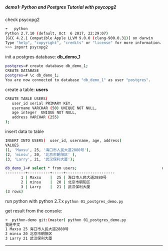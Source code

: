 ##### demo1: Python and Postgres Tutorial with psycopg2
check psycopg2

```bash
➜   python
Python 2.7.10 (default, Oct  6 2017, 22:29:07)
[GCC 4.2.1 Compatible Apple LLVM 9.0.0 (clang-900.0.31)] on darwin
Type "help", "copyright", "credits" or "license" for more information.
>>> import psycopg2
```

init a postgres database: **db_demo_1**

```bash
postgres=# create database db_demo_1;
CREATE DATABASE
postgres=# \c db_demo_1;
You are now connected to database "db_demo_1" as user "postgres".
```

create a table: **users**
```bash
CREATE TABLE USERS(
   user_id serial PRIMARY KEY,
   username VARCHAR (50) UNIQUE NOT NULL,
   age integer  UNIQUE NOT NULL,
   address VARCHAR (255) 
);
```

insert data to table 

```bash
INSERT INTO USERS(  user_id, username, age, address)  
VALUES
(1, 'Maxsu', 25, '海口市人民大道2880号'), 
(2, 'minsu', 20, '北京市朝阳区' ), 
(3, 'Larry', 21, '武汉保利大厦');
```

```bash
db_demo_1=# select * from users;                                      user_id | username | age |       address
---------+----------+-----+----------------------
       1 | Maxsu    |  25 | 海口市人民大道2880号
       2 | minsu    |  20 | 北京市朝阳区
       3 | Larry    |  21 | 武汉保利大厦
(3 rows)
```

run python with python 2.7.x
`python 01_postgres_demo.py`

get result from the console:
```bash
➜  python-demo git:(master) python 01_postgres_demo.py
我是中文
1 Maxsu 25 海口市人民大道2880号
2 minsu 20 北京市朝阳区
3 Larry 21 武汉保利大厦
```

---